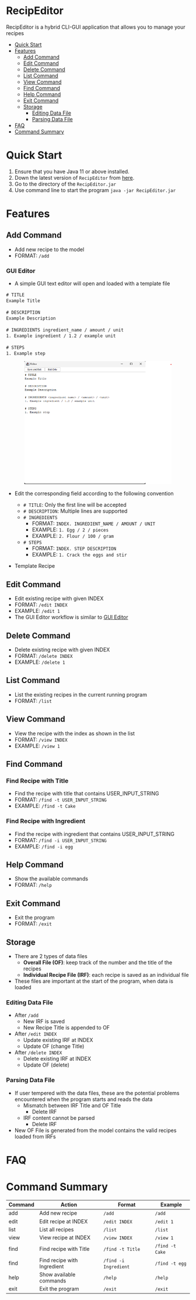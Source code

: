 # RecipEditor

RecipEditor is a hybrid CLI-GUI application that allows you to manage your recipes

- [Quick Start](#quick-start)
- [Features](#features)
    - [Add Command](#add-command)
    - [Edit Command](#edit-command)
    - [Delete Command](#delete-command)
    - [List Command](#list-command)
    - [View Command](#view-command)
    - [Find Command](#find-command)
    - [Help Command](#help-command)
    - [Exit Command](#exit-command)
    - [Storage](#storage)
        - [Editing Data File](#editing-data-file)
        - [Parsing Data File](#parsing-data-file)
- [FAQ](#faq)
- [Command Summary](#command-summary)

# Quick Start

1. Ensure that you have Java 11 or above installed.
2. Down the latest version of `RecipEditor` from [here]([https://github.com/AY2223S1-CS2113-T18-2/tp/releases]).
3. Go to the directory of the `RecipEditor.jar`
4. Use command line to start the program `java -jar RecipEditor.jar`

# Features

## Add Command

- Add new recipe to the model
- FORMAT: `/add`

### GUI Editor

- A simple GUI text editor will open and loaded with a template file

```
# TITLE 
Example Title 

# DESCRIPTION
Example Description

# INGREDIENTS ingredient_name / amount / unit
1. Example ingredient / 1.2 / example unit 

# STEPS 
1. Example step 
```

<p align="center" width="100%">
  <img width="80%" src="images/TextEditorWithTemplate.png"/>
</p>

- Edit the corresponding field according to the following convention
    - `# TITLE`: Only the first line will be accepted
    - `# DESCRIPTION`: Multiple lines are supported
    - `# INGREDIENTS`
        - FORMAT: `INDEX. INGREDIENT_NAME / AMOUNT / UNIT`
        - EXAMPLE: `1. Egg / 2 / pieces`
        - EXAMPLE: `2. Flour / 100 / gram`
    - `# STEPS`
        - FORMAT: `INDEX. STEP DESCRIPTION`
        - EXAMPLE: `1. Crack the eggs and stir`

- Template Recipe

## Edit Command

- Edit existing recipe with given INDEX
- FORMAT: `/edit INDEX`
- EXAMPLE: `/edit 1`
- The GUI Editor workflow is similar to [GUI Editor](#gui-editor)

## Delete Command

- Delete existing recipe with given INDEX
- FORMAT: `/delete INDEX`
- EXAMPLE: `/delete 1`

## List Command

- List the existing recipes in the current running program
- FORMAT: `/list`

## View Command

- View the recipe with the index as shown in the list
- FORMAT: `/view INDEX`
- EXAMPLE: `/view 1`

## Find Command

### Find Recipe with Title

- Find the recipe with title that contains USER_INPUT_STRING
- FORMAT: `/find -t USER_INPUT_STRING`
- EXAMPLE: `/find -t Cake`

### Find Recipe with Ingredient

- Find the recipe with ingredient that contains USER_INPUT_STRING
- FORMAT: `/find -i USER_INPUT_STRING`
- EXAMPLE: `/find -i egg`

## Help Command

- Show the available commands
- FORMAT: `/help`

## Exit Command

- Exit the program
- FORMAT: `/exit`

## Storage

- There are 2 types of data files
    - **Overall File (OF)**: keep track of the number and the title of the recipes
    - **Individual Recipe File (IRF)**: each recipe is saved as an individual file
- These files are important at the start of the program, when data is loaded

### Editing Data File

- After `/add`
    - New IRF is saved
    - New Recipe Title is appended to OF
- After `/edit INDEX`
    - Update existing IRF at INDEX
    - Update OF (change Title)
- After `/delete INDEX`
    - Delete existing IRF at INDEX
    - Update OF (delete)

### Parsing Data File

- If user tempered with the data files, these are the potential problems encountered when the program starts and reads
  the data
    - Mismatch between IRF Title and OF Title
        - Delete IRF
    - IRF content cannot be parsed
        - Delete IRF
- New OF File is generated from the model contains the valid recipes loaded from IRFs

# FAQ

# Command Summary

| Command | Action                      | Format                | Example         |
|---------|-----------------------------|-----------------------|-----------------|
| add     | Add new recipe              | `/add`                | `/add`          |
| edit    | Edit recipe at INDEX        | `/edit INDEX`         | `/edit 1`       |
| list    | List all recipes            | `/list`               | `/list`         |
| view    | View recipe at INDEX        | `/view INDEX`         | `/view 1`       |
| find    | Find recipe with Title      | `/find -t Title`      | `/find -t Cake` |
| find    | Find recipe with Ingredient | `/find -i Ingredient` | `/find -t egg`  |
| help    | Show available commands     | `/help`               | `/help`         |
| exit    | Exit the program            | `/exit`               | `/exit`         |
